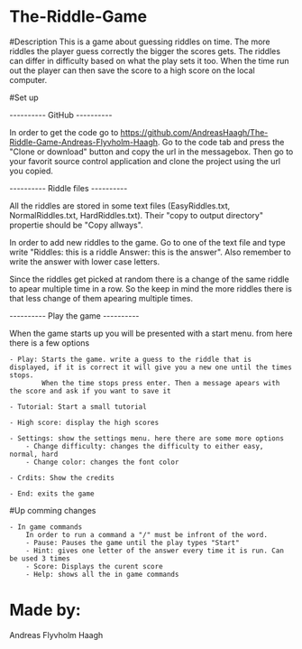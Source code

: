 # The-Riddle-Game

#Description
This is a game about guessing riddles on time. The more riddles the player guess correctly the bigger the scores gets.
The riddles can differ in difficulty based on what the play sets it too. 
When the time run out the player can then save the score to a high score on the local computer.

#Set up

---------- GitHub ----------

In order to get the code go to https://github.com/AndreasHaagh/The-Riddle-Game-Andreas-Flyvholm-Haagh.
Go to the code tab and press the "Clone or download" button and copy the url in the messagebox.
Then go to your favorit source control application and clone the project using the url you copied.

---------- Riddle files ----------

All the riddles are stored in some text files (EasyRiddles.txt, NormalRiddles.txt, HardRiddles.txt). 
Their "copy to output directory" propertie should be "Copy allways".

In order to add new riddles to the game. Go to one of the text file and type write "Riddles: this is a riddle Answer: this is the answer".
Also remember to write the answer with lower case letters.

Since the riddles get picked at random there is a change of the same riddle to apear multiple time in a row.
So the keep in mind the more riddles there is that less change of them apearing multiple times.

---------- Play the game ----------

When the game starts up you will be presented with a start menu. from here there is a few options

	- Play: Starts the game. write a guess to the riddle that is displayed, if it is correct it will give you a new one until the times stops.
			When the time stops press enter. Then a message apears with the score and ask if you want to save it

	- Tutorial: Start a small tutorial

	- High score: display the high scores

	- Settings: show the settings menu. here there are some more options
		- Change difficulty: changes the difficulty to either easy, normal, hard
		- Change color: changes the font color

	- Crdits: Show the credits

	- End: exits the game

#Up comming changes

	- In game commands
		In order to run a command a "/" must be infront of the word.
		- Pause: Pauses the game until the play types "Start"
		- Hint: gives one letter of the answer every time it is run. Can be used 3 times
		- Score: Displays the curent score
		- Help: shows all the in game commands


# Made by:
Andreas Flyvholm Haagh